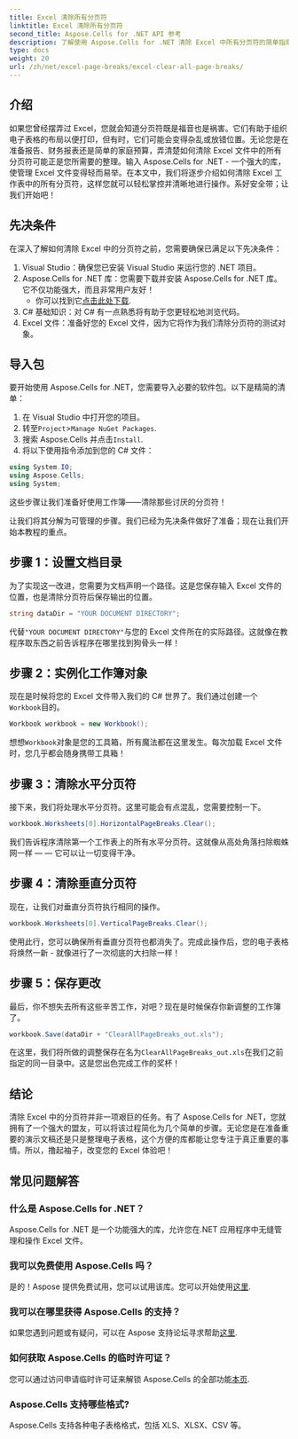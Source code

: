 ```yaml
---
title: Excel 清除所有分页符
linktitle: Excel 清除所有分页符
second_title: Aspose.Cells for .NET API 参考
description: 了解使用 Aspose.Cells for .NET 清除 Excel 中所有分页符的简单指南。按照我们的分步教程快速获得结果。
type: docs
weight: 20
url: /zh/net/excel-page-breaks/excel-clear-all-page-breaks/
---
```

## 介绍

如果您曾经摆弄过 Excel，您就会知道分页符既是福音也是祸害。它们有助于组织电子表格的布局以便打印，但有时，它们可能会变得杂乱或放错位置。无论您是在准备报告、财务报表还是简单的家庭预算，弄清楚如何清除 Excel 文件中的所有分页符可能正是您所需要的整理。输入 Aspose.Cells for .NET - 一个强大的库，使管理 Excel 文件变得轻而易举。在本文中，我们将逐步介绍如何清除 Excel 工作表中的所有分页符，这样您就可以轻松掌控并清晰地进行操作。系好安全带；让我们开始吧！

## 先决条件

在深入了解如何清除 Excel 中的分页符之前，您需要确保已满足以下先决条件：

1. Visual Studio：确保您已安装 Visual Studio 来运行您的 .NET 项目。
2. Aspose.Cells for .NET 库：您需要下载并安装 Aspose.Cells for .NET 库。它不仅功能强大，而且非常用户友好！
   - 你可以找到它[点击此处下载](https://releases.aspose.com/cells/net/).
3. C# 基础知识：对 C# 有一点熟悉将有助于您更轻松地浏览代码。
4. Excel 文件：准备好您的 Excel 文件，因为它将作为我们清除分页符的测试对象。

## 导入包

要开始使用 Aspose.Cells for .NET，您需要导入必要的软件包。以下是精简的清单：

1. 在 Visual Studio 中打开您的项目。
2. 转至`Project`>`Manage NuGet Packages`.
3. 搜索 Aspose.Cells 并点击`Install`.
4. 将以下使用指令添加到您的 C# 文件：

```csharp
using System.IO;
using Aspose.Cells;
using System;
```

这些步骤让我们准备好使用工作簿——清除那些讨厌的分页符！

让我们将其分解为可管理的步骤。我们已经为先决条件做好了准备；现在让我们开始本教程的重点。

## 步骤 1：设置文档目录

为了实现这一改进，您需要为文档声明一个路径。这是您保存输入 Excel 文件的位置，也是清除分页符后保存输出的位置。

```csharp
string dataDir = "YOUR DOCUMENT DIRECTORY";
```
代替`"YOUR DOCUMENT DIRECTORY"`与您的 Excel 文件所在的实际路径。这就像在教程序取东西之前告诉程序在哪里找到狗骨头一样！

## 步骤 2：实例化工作簿对象

现在是时候将您的 Excel 文件带入我们的 C# 世界了。我们通过创建一个`Workbook`目的。

```csharp
Workbook workbook = new Workbook();
```
想想`Workbook`对象是您的工具箱，所有魔法都在这里发生。每次加载 Excel 文件时，您几乎都会随身携带工具箱！

## 步骤 3：清除水平分页符

接下来，我们将处理水平分页符。这里可能会有点混乱，您需要控制一下。

```csharp
workbook.Worksheets[0].HorizontalPageBreaks.Clear();
```
我们告诉程序清除第一个工作表上的所有水平分页符。这就像从高处角落扫除蜘蛛网一样 — — 它可以让一切变得干净。

## 步骤 4：清除垂直分页符

现在，让我们对垂直分页符执行相同的操作。

```csharp
workbook.Worksheets[0].VerticalPageBreaks.Clear();
```
使用此行，您可以确保所有垂直分页符也都消失了。完成此操作后，您的电子表格将焕然一新 - 就像进行了一次彻底的大扫除一样！

## 步骤 5：保存更改

最后，你不想失去所有这些辛苦工作，对吧？现在是时候保存你新调整的工作簿了。

```csharp
workbook.Save(dataDir + "ClearAllPageBreaks_out.xls");
```
在这里，我们将所做的调整保存在名为`ClearAllPageBreaks_out.xls`在我们之前指定的同一目录中。这是您出色完成工作的奖杯！

## 结论

清除 Excel 中的分页符并非一项艰巨的任务。有了 Aspose.Cells for .NET，您就拥有了一个强大的盟友，可以将该过程简化为几个简单的步骤。无论您是在准备重要的演示文稿还是只是整理电子表格，这个方便的库都能让您专注于真正重要的事情。所以，撸起袖子，改变您的 Excel 体验吧！

## 常见问题解答

### 什么是 Aspose.Cells for .NET？
Aspose.Cells for .NET 是一个功能强大的库，允许您在.NET 应用程序中无缝管理和操作 Excel 文件。

### 我可以免费使用 Aspose.Cells 吗？
是的！Aspose 提供免费试用，您可以试用该库。您可以开始使用[这里](https://releases.aspose.com/).

### 我可以在哪里获得 Aspose.Cells 的支持？
如果您遇到问题或有疑问，可以在 Aspose 支持论坛寻求帮助[这里](https://forum.aspose.com/c/cells/9).

### 如何获取 Aspose.Cells 的临时许可证？
您可以通过访问申请临时许可证来解锁 Aspose.Cells 的全部功能[本页](https://purchase.aspose.com/temporary-license/).

### Aspose.Cells 支持哪些格式?
Aspose.Cells 支持各种电子表格格式，包括 XLS、XLSX、CSV 等。